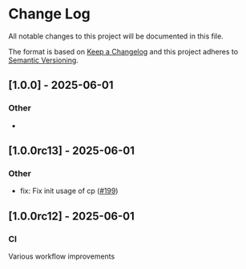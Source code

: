 # Change Log
All notable changes to this project will be documented in this file.
 
The format is based on [Keep a Changelog](http://keepachangelog.com/)
and this project adheres to [Semantic Versioning](http://semver.org/).

## [1.0.0] - 2025-06-01

### Other

- 


## [1.0.0rc13] - 2025-06-01

### Other

- fix: Fix init usage of cp ([#199](https://github.com/cyberark/simple-llm-eval/pull/199))


## [1.0.0rc12] - 2025-06-01

### CI

Various workflow improvements
